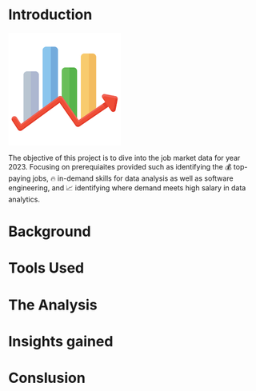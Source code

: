# Introduction
![alt text](image-1.png)

The objective of this project is to dive into the job market data for year 2023. Focusing on prerequiaites provided such as identifying the 💰 top-paying jobs, 🔥 in-demand skills for data analysis as well as software engineering, and 📈 identifying where demand meets high salary in data analytics. 

# Background

# Tools Used

# The Analysis

# Insights gained

# Conslusion
